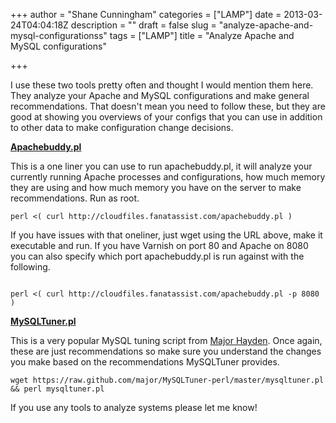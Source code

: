 +++
author = "Shane Cunningham"
categories = ["LAMP"]
date = 2013-03-24T04:04:18Z
description = ""
draft = false
slug = "analyze-apache-and-mysql-configurationss"
tags = ["LAMP"]
title = "Analyze Apache and MySQL configurations"

+++


I use these two tools pretty often and thought I would mention them here. They analyze your Apache and MySQL configurations and make general recommendations. That doesn't mean you need to follow these, but they are good at showing you overviews of your configs that you can use in addition to other data to make configuration change decisions.

<a href="https://github.com/gusmaskowitz/apachebuddy.pl"><strong>Apachebuddy.pl</strong></a>

This is a one liner you can use to run apachebuddy.pl, it will analyze your currently running Apache processes and configurations, how much memory they are using and how much memory you have on the server to make recommendations. Run as root.
<pre><code>perl &lt;( curl http://cloudfiles.fanatassist.com/apachebuddy.pl )</code></pre>
If you have issues with that oneliner, just wget using the URL above, make it executable and run. If you have Varnish on port 80 and Apache on 8080 you can also specify which port apachebuddy.pl is run against with the following.
<pre><code>
perl &lt;( curl http://cloudfiles.fanatassist.com/apachebuddy.pl -p 8080 )
</code></pre>

<a href="http://mysqltuner.pl"><strong>MySQLTuner.pl</strong></a>

This is a very popular MySQL tuning script from <a href="http://rackerhacker.com">Major Hayden</a>. Once again, these are just recommendations so make sure you understand the changes you make based on the recommendations MySQLTuner provides.
<pre><code>wget https://raw.github.com/major/MySQLTuner-perl/master/mysqltuner.pl &amp;&amp; perl mysqltuner.pl</code></pre>

If you use any tools to analyze systems please let me know!